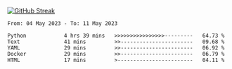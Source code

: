 [![GitHub Streak](https://streak-stats.demolab.com?user=renren-017&theme=sea&hide_border=true&background=DD272700)](https://git.io/streak-stats)

<!--START_SECTION:waka-->

```text
From: 04 May 2023 - To: 11 May 2023

Python            4 hrs 39 mins   >>>>>>>>>>>>>>>>---------   64.73 %
Text              41 mins         >>-----------------------   09.68 %
YAML              29 mins         >>-----------------------   06.92 %
Docker            29 mins         >>-----------------------   06.79 %
HTML              17 mins         >------------------------   04.11 %
```

<!--END_SECTION:waka-->
